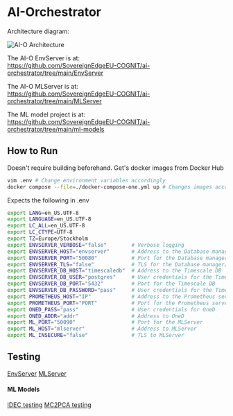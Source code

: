 # AI-Orchestrator
Architecture diagram:

![AI-O Architecture](AI-OArchitecturev2.jpg)


The AI-O EnvServer is at: \
https://github.com/SovereignEdgeEU-COGNIT/ai-orchestrator/tree/main/EnvServer

The AI-O MLServer is at:\
https://github.com/SovereignEdgeEU-COGNIT/ai-orchestrator/tree/main/MLServer

The ML model project is at:\
https://github.com/SovereignEdgeEU-COGNIT/ai-orchestrator/tree/main/ml-models

## How to Run

Doesn't require building beforehand. Get's docker images from Docker Hub
```bash
vim .env # Change environment variables accordingly
docker compose --file=./docker-compose-one.yml up # Changes images accordingly if modified
```

Expects the following in .env
```bash
export LANG=en_US.UTF-8
export LANGUAGE=en_US.UTF-8
export LC_ALL=en_US.UTF-8
export LC_CTYPE=UTF-8
export TZ=Europe/Stockholm
export ENVSERVER_VERBOSE="false"        # Verbose logging
export ENVSERVER_HOST="envserver"       # Address to the Database manager/envserver
export ENVSERVER_PORT="50080"           # Port for the Database manager/envserver
export ENVSERVER_TLS="false"            # TLS for the Database manager/envserver
export ENVSERVER_DB_HOST="timescaledb"  # Address to the Timescale DB
export ENVSERVER_DB_USER="postgres"     # User credentials for the Timescale DB
export ENVSERVER_DB_PORT="5432"         # Port for the Timescale DB
export ENVSERVER_DB_PASSWORD="pass"     # User credentials for the Timescale DB
export PROMETHEUS_HOST="IP"             # Address to the Prometheus server
export PROMETHEUS_PORT="PORT"           # Port for the Prometheus server
export ONED_PASS="pass"                 # User credentials for OneD
export ONED_ADDR="addr"                 # Address to OneD
export ML_PORT="50090"                  # Port for the MLServer
export ML_HOST="mlserver"               # Address to MLServer
export ML_INSECURE="false"              # TLS to MLServer
```

## Testing

[EnvServer](https://github.com/SovereignEdgeEU-COGNIT/ai-orchestrator/blob/main/EnvServer/README.md#Testing)
[MLServer](https://github.com/SovereignEdgeEU-COGNIT/ai-orchestrator/blob/main/MLServer/README.md#Testing)

#### ML Models
[IDEC testing](https://github.com/SovereignEdgeEU-COGNIT/ai-orchestrator/blob/main/ml-models/Idec/README.md)
[MC2PCA testing](https://github.com/SovereignEdgeEU-COGNIT/ai-orchestrator/blob/main/ml-models/MC2PCA/README.md)